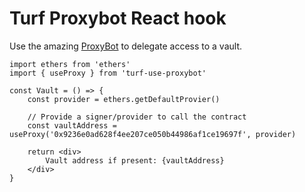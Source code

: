 # Turf Proxybot React hook

Use the amazing [ProxyBot](https://proxybot.turf.dev/) to delegate access to a vault.

```tsx
import ethers from 'ethers'
import { useProxy } from 'turf-use-proxybot'

const Vault = () => {
	const provider = ethers.getDefaultProvier()

	// Provide a signer/provider to call the contract
	const vaultAddress = useProxy('0x9236e0ad628f4ee207ce050b44986af1ce19697f', provider)

	return <div>
		Vault address if present: {vaultAddress}
	</div>
}
```
